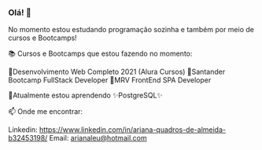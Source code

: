### Olá! 👋

No momento estou estudando programação sozinha e também por meio de cursos e Bootcamps!

📚 Cursos e Bootcamps que estou fazendo no momento:

🌱Desenvolvimento Web Completo 2021 (Alura Cursos)
🌱Santander Bootcamp FullStack Developer
🌱MRV FrontEnd SPA Developer

📖Atualmente estou aprendendo ✨PostgreSQL✨

📫 Onde me encontrar:

Linkedin: https://www.linkedin.com/in/ariana-quadros-de-almeida-b32453198/
Email: arianaleu@hotmail.com
